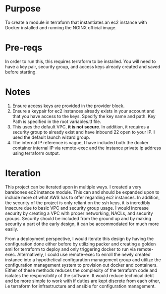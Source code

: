 # Purpose

To create a module in terraform that instantiates an ec2 instance with Docker installed and running the NGINX official image.

# Pre-reqs

In order to run this, this requires terraform to be installed. You will need to have a key pair, security group, and access keys already created and saved before starting.

# Notes

1. Ensure access keys are provided in the provider block.
2. Ensure a keypair for ec2 instances already exists in your account and that you have access to the keys. Specify the key name and path. Key Path is specified in the root variables.tf file.
3. This uses the default VPC, **it is not secure**. In addition, it requires a security group to already exist and have inbound 22 open to your IP. I used the default launch wizard group.
4. The internal IP reference is vague, I have included both the docker container internal IP via remote-exec and the instance private ip address using terraform output.

# Iteration
This project can be iterated upon in multiple ways. I created a very barebones ec2 instance module. This can and should be expanded upon to include more of what AWS has to offer regarding ec2 instances. In addition, the security of the project is only reliant on the ssh keys, it is incredibly insecure due to basic VPC and security group usage. I would increase security by creating a VPC with proper networking, NACLs, and security groups. Security should be included from the ground up and by making security a part of the early design, it can be accommodated for much more easily.

From a deployment perspective, I would iterate this design by having the configuration done either before by utilizing packer and creating a golden ami for terraform to deploy and only triggering docker to run via remote-exec. Alternatively, I could use remote-exec to enroll the newly created instance into a hypothetical configuration management group and utilize the configuration management system to provision out docker and containers. Either of these methods reduces the complexity of the terraform code and isolates the responsibility of the software. It would reduce technical debt and be more simple to work with if duties are kept discrete from each other, i.e terraform for infrastructure and ansible for configuration management.
